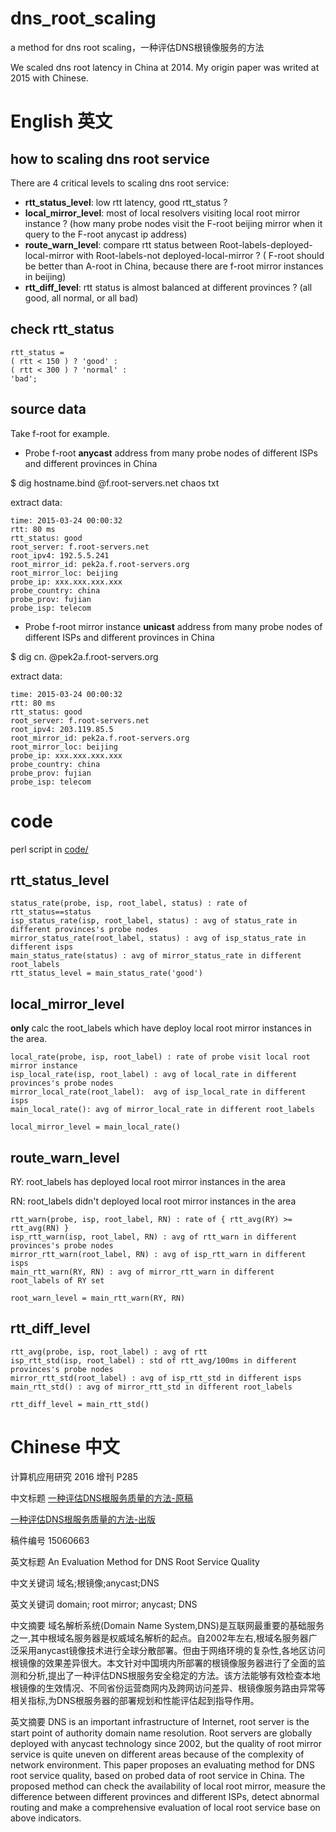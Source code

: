 # dns_root_scaling
a method for dns root scaling，一种评估DNS根镜像服务的方法

We scaled dns root latency in China at 2014. My origin paper was writed at 2015 with Chinese.

# English 英文

## how to scaling dns root service

There are 4 critical levels to scaling dns root service:
* **rtt_status_level**: low rtt latency, good rtt_status ? 
* **local_mirror_level**: most of local resolvers visiting local root mirror instance ? (how many probe nodes visit the F-root beijing mirror when it query to the F-root anycast ip address)
* **route_warn_level**: compare rtt status between Root-labels-deployed-local-mirror with Root-labels-not deployed-local-mirror ? ( F-root should be better than A-root in China, because there are f-root mirror instances in beijing)
* **rtt_diff_level**: rtt status is almost balanced at different provinces ? (all good, all normal, or all bad)

## check rtt_status

    rtt_status =
    ( rtt < 150 ) ? 'good' :
    ( rtt < 300 ) ? 'normal' :
    'bad';

## source data

Take f-root for example.

* Probe f-root **anycast** address from many probe nodes of different ISPs and different provinces in China

 $ dig hostname.bind @f.root-servers.net chaos txt

extract data:

    time: 2015-03-24 00:00:32
    rtt: 80 ms
    rtt_status: good 
    root_server: f.root-servers.net
    root_ipv4: 192.5.5.241
    root_mirror_id: pek2a.f.root-servers.org
    root_mirror_loc: beijing
    probe_ip: xxx.xxx.xxx.xxx
    probe_country: china
    probe_prov: fujian
    probe_isp: telecom


* Probe f-root mirror instance **unicast** address from many probe nodes of different ISPs and different provinces in China

 $ dig cn. @pek2a.f.root-servers.org 

extract data:

    time: 2015-03-24 00:00:32
    rtt: 80 ms
    rtt_status: good 
    root_server: f.root-servers.net
    root_ipv4: 203.119.85.5
    root_mirror_id: pek2a.f.root-servers.org
    root_mirror_loc: beijing
    probe_ip: xxx.xxx.xxx.xxx
    probe_country: china
    probe_prov: fujian
    probe_isp: telecom

# code

perl script in [code/](code/)

## rtt_status_level

    status_rate(probe, isp, root_label, status) : rate of rtt_status==status
    isp_status_rate(isp, root_label, status) : avg of status_rate in different provinces's probe nodes
    mirror_status_rate(root_label, status) : avg of isp_status_rate in different isps
    main_status_rate(status) : avg of mirror_status_rate in different root_labels
    rtt_status_level = main_status_rate('good')

##  local_mirror_level

**only** calc the root_labels which have deploy local root mirror instances in the area.

    local_rate(probe, isp, root_label) : rate of probe visit local root mirror instance
    isp_local_rate(isp, root_label) : avg of local_rate in different provinces's probe nodes
    mirror_local_rate(root_label):  avg of isp_local_rate in different isps
    main_local_rate(): avg of mirror_local_rate in different root_labels

    local_mirror_level = main_local_rate() 

##  route_warn_level

RY: root_labels has deployed local root mirror instances in the area

RN: root_labels didn't deployed local root mirror instances in the area

    rtt_warn(probe, isp, root_label, RN) : rate of { rtt_avg(RY) >= rtt_avg(RN) }
    isp_rtt_warn(isp, root_label, RN) : avg of rtt_warn in different provinces's probe nodes
    mirror_rtt_warn(root_label, RN) : avg of isp_rtt_warn in different isps
    main_rtt_warn(RY, RN) : avg of mirror_rtt_warn in different root_labels of RY set

    root_warn_level = main_rtt_warn(RY, RN)

## rtt_diff_level
    
    rtt_avg(probe, isp, root_label) : avg of rtt 
    isp_rtt_std(isp, root_label) : std of rtt_avg/100ms in different provinces's probe nodes
    mirror_rtt_std(root_label) : avg of isp_rtt_std in different isps
    main_rtt_std() : avg of mirror_rtt_std in different root_labels

    rtt_diff_level = main_rtt_std()

# Chinese 中文

计算机应用研究 2016 增刊 P285

中文标题   [一种评估DNS根服务质量的方法-原稿](paper/An_Evaluation_Method_for_DNS_Root_Service_Quality_2015060663_manuscript.pdf)

[一种评估DNS根服务质量的方法-出版](paper/An_Evaluation_Method_for_DNS_Root_Service_Quality_201612_publish.pdf)

稿件编号	15060663

英文标题	An Evaluation Method for DNS Root Service Quality

中文关键词	域名;根镜像;anycast;DNS

英文关键词	domain; root mirror; anycast; DNS

中文摘要	域名解析系统(Domain Name System,DNS)是互联网最重要的基础服务之一,其中根域名服务器是权威域名解析的起点。自2002年左右,根域名服务器广泛采用anycast镜像技术进行全球分散部署。但由于网络环境的复杂性,各地区访问根镜像的效果差异很大。本文针对中国境内所部署的根镜像服务器进行了全面的监测和分析,提出了一种评估DNS根服务安全稳定的方法。该方法能够有效检查本地根镜像的生效情况、不同省份运营商网内及跨网访问差异、根镜像服务路由异常等相关指标,为DNS根服务器的部署规划和性能评估起到指导作用。

英文摘要	DNS is an important infrastructure of Internet, root server is the start point of authority domain name resolution. Root servers are globally deployed with anycast technology since 2002, but the quality of root mirror service is quite uneven on different areas because of the complexity of network environment. This paper proposes an evaluating method for DNS root service quality, based on probed data of root service in China. The proposed method can check the availability of local root mirror, measure the difference between different provinces and different ISPs, detect abnormal routing and make a comprehensive evaluation of local root service base on above indicators.
